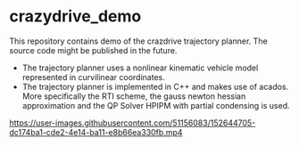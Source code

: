 # crazydrive_demo
This repository contains demo of the crazdrive trajectory planner. The source code might be published in the future. 

- The trajectory planner uses a nonlinear kinematic vehicle model represented in curvilinear coordinates.
- The trajectory planner is implemented in C++ and makes use of acados. More specifically the RTI scheme, the gauss newton hessian approximation and the QP Solver HPIPM with partial condensing is used.


https://user-images.githubusercontent.com/51156083/152644705-dc174ba1-cde2-4e14-ba11-e8b66ea330fb.mp4

